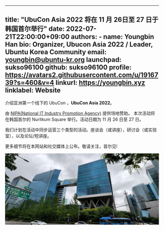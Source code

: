 
---
title: "UbuCon Asia 2022 将在 11 月 26日至 27 日于韩国首尔举行"
date: 2022-07-21T22:00:00+09:00
authors:
    - name: Youngbin Han
      bio: Organizer, Ubucon Asia 2022 / Leader, Ubuntu Korea Community 
      email: youngbin@ubuntu-kr.org
      launchpad: sukso96100
      github: sukso96100
      profile: https://avatars2.githubusercontent.com/u/1916739?s=460&v=4
      linkurl: https://youngbin.xyz
      linklabel: Website
---

介绍亚洲第一个线下的 UbuCon ，**UbuCon Asia 2022**。

由 [NIPA(National IT Industry Promotion Agency)](https://oss.kr) 提供场地赞助。 
本次活动将在韩国首尔的 Nuritkum Square 举行。活动日期为 11 月 26 日至 27 日。

我们计划在活动中同步运营三个类型的活动。座谈会（或讲座），研讨会（或实验室），以及论坛/短讲座。

更多细节将在本网站和社交媒体上公布。敬请关注，首尔见!

![Nuritkum Square 的场地实拍](venue2.jpg)